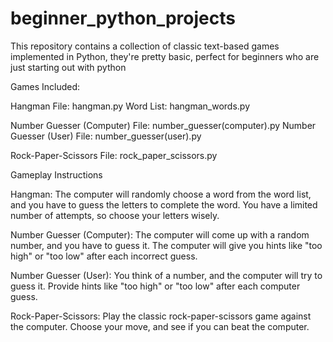 # beginner_python_projects

This repository contains a collection of classic text-based games implemented in Python, they're pretty basic, perfect for beginners who are just starting out with python

Games Included:

Hangman
File: hangman.py
Word List: hangman_words.py

Number Guesser (Computer)
File: number_guesser(computer).py
Number Guesser (User)
File: number_guesser(user).py

Rock-Paper-Scissors
File: rock_paper_scissors.py

Gameplay Instructions

Hangman:
The computer will randomly choose a word from the word list, and you have to guess the letters to complete the word. You have a limited number of attempts, so choose your letters wisely.

Number Guesser (Computer):
The computer will come up with a random number, and you have to guess it. The computer will give you hints like "too high" or "too low" after each incorrect guess.

Number Guesser (User):
You think of a number, and the computer will try to guess it. Provide hints like "too high" or "too low" after each computer guess.

Rock-Paper-Scissors:
Play the classic rock-paper-scissors game against the computer. Choose your move, and see if you can beat the computer.
